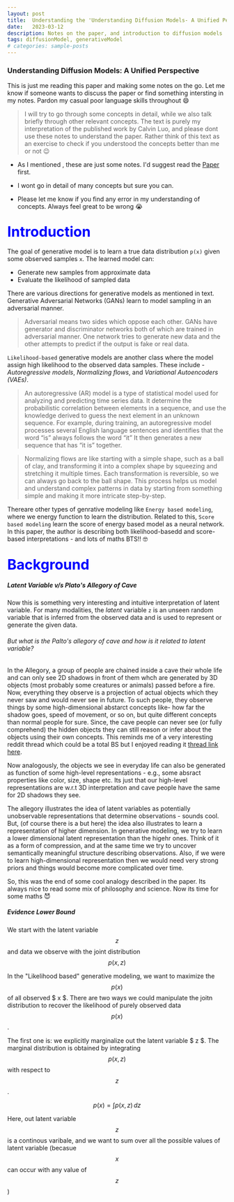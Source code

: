 ```yaml
---
layout: post
title:  Understanding the 'Understanding Diffusion Models- A Unified Perspective' paper
date:   2023-03-12
description: Notes on the paper, and introduction to diffusion models
tags: diffusionModel, generativeModel
# categories: sample-posts
---
```

### Understanding Diffusion Models: A Unified Perspective



<!-- **Original Paper:** 
[![Read the OG paper](https://arxiv.org/abs/2208.11970) -->
  
<!-- **Authors:**
Calvin Luo -->

This is just me reading this paper and making some notes on the go. Let me know if someone wants to discuss the paper or find something intersting in my notes. Pardon my casual poor language skills throughout 😄

> I will try to go through some concepts in detail, while we also talk briefly through other relevant concepts. The text is purely my interpretation of the published work by Calvin Luo, and please dont use these notes to understand the paper. Rather think of this text as an exercise to check if you understood the concepts better than me or not 😉

- As I mentioned , these are just some notes. I'd suggest read the [Paper](https://arxiv.org/abs/2208.11970) first.

- I wont go in detail of many concepts but sure you can.

- Please let me know if you find any error in my understanding of concepts. Always feel great to be wrong 😭



## <font size="6" color="blue">Introduction </font>

The goal of generative model is to learn a true data distribution `p(x)` given some observed samples `x`. 
The learned model can:
- Generate new samples from approximate data
- Evaluate the likelihood of sampled data

There are various directions for generative models as mentioned in text. 
Generative Adversarial Networks (GANs) learn to model sampling in an adversarial manner.
> Adversarial means two sides which oppose each other. GANs have generator and discriminator networks both of which are trained in adversarial manner. One network tries to generate new data and the other attempts to predict if the output is fake or real data.

`Likelihood-based` generative models are another class where the model assign high likelihood to the observed data samples. These include - *Autoregressive models*, *Normalizing flows*, and *Variational Autoencoders (VAEs)*.
>An autoregressive (AR) model is a type of statistical model used for analyzing and predicting time series data. It determine the probabilistic correlation between elements in a sequence, and use the knowledge derived to guess the next element in an unknown sequence. For example, during training, an autoregressive model processes several English language sentences and identifies that the word “is” always follows the word “it” It then generates a new sequence that has “it is” together.

>Normalizing flows are like starting with a simple shape, such as a ball of clay, and transforming it into a complex shape by squeezing and stretching it multiple times. Each transformation is reversible, so we can always go back to the ball shape. This process helps us model and understand complex patterns in data by starting from something simple and making it more intricate step-by-step.

Thereare other types of genrative modeling like `Energy based modeling`, where we energy function to learn the distribution. Related to this, `Score based modeling` learn the score of energy based model as a neural network.
In this paper, the author is describing both likelihood-basedd and score-based interpretations - and lots of maths BTS!! 🤓

## <font size="6" color="blue">Background </font>

##### **Latent Variable v/s Plato's Allegory of Cave**
Now this is something very interesting and intuitive interpretation of latent variable. For many modalities, the *latent* variable `z` is an unseen random variable that is inferred from the observed data and is used to represent or generate the given data.

###### But what is the Palto's allegory of cave and how is it related to latent variable?

In the Allegory, a group of people are chained inside a cave their whole life and can only see 2D shadows in front of them whch are generated by 3D objects (most probably some creatures or animals) passed before a fire. Now, everything they observe is a projection of actual objects which they never saw and would never see in future. To such people, they observe things by some high-dimensional abstarct concepts like- how far the shadow goes, speed of movement, or so on, but quite different concepts than normal people for sure. Since, the cave people can never see (or fully comprehend) the hidden objects they can still reason or infer about the objects using their own concepts. This reminds me of a very interesting reddit thread which could be a total BS but I enjoyed reading it [thread link here](https://www.reddit.com/r/AskScienceDiscussion/comments/7gvlhp/why_does_life_only_exist_in_three_dimensions/).

Now analogously, the objects we see in everyday life can also be generated as function of some high-level representations - e.g., some absract properties like color, size, shape etc. Its just that our high-level representations are w.r.t 3D interpretation and cave people have the same for 2D shadows they see. 

The allegory illustrates the idea of latent variables as potentially unobservable representations that determine observations - sounds cool. But, (of course there is a but here) the idea also illustrates to learn a representation of higher dimension. In generative modeling, we try to learn a lower dimensional latent representation than the higehr ones. Think of it as a form of compression, and at the same time we try to uncover semantically meaningful structure describing observations. Also, if we were to learn high-dimensional representation then we would need very strong priors and things would become more complicated over time.

So, this was the end of some cool analogy described in the paper. Its always nice to read some mix of philosophy and science. Now its time for some maths 😈

##### **Evidence Lower Bound**

We start with the latent variable $$ z $$ and data we observe with the joint distribution $$ p(x, z) $$

In the "Likelihood based" generative modeling, we want to maximize the $$ p(x) $$ of all observed $ x $. There are two ways we could manipulate the joitn distribution to recover the likelihood of purely observed data $$ p(x) $$.

The first one is: we explicitly marginalize out the latent variable $ z $. The marginal distribution is obtained by integrating $$ p(x, z) $$ with respect to $$ z $$.

$$
   p(x) = \int p(x, z) \, dz
   $$

Here, out latent variable $$ z $$ is a continous varibale, and we want to sum over all the possible values of latent variable (becasue $$ x $$ can occur with any value of $$ z $$)


